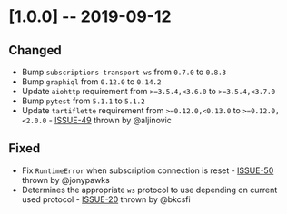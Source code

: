 # [1.0.0] -- 2019-09-12

## Changed

- Bump `subscriptions-transport-ws` from `0.7.0` to `0.8.3`
- Bump `graphiql` from `0.12.0` to `0.14.2`
- Update `aiohttp` requirement from `>=3.5.4,<3.6.0` to `>=3.5.4,<3.7.0`
- Bump `pytest` from `5.1.1` to `5.1.2`
- Update `tartiflette` requirement from `>=0.12.0,<0.13.0` to `>=0.12.0,<2.0.0` - [ISSUE-49](https://github.com/tartiflette/tartiflette-aiohttp/issues/49) thrown by @aljinovic

## Fixed

- Fix `RuntimeError` when subscription connection is reset - [ISSUE-50](https://github.com/tartiflette/tartiflette-aiohttp/issues/50) thrown by @jonypawks
- Determines the appropriate `ws` protocol to use depending on current used protocol - [ISSUE-20](https://github.com/tartiflette/tartiflette-aiohttp/issues/20) thrown by @bkcsfi
